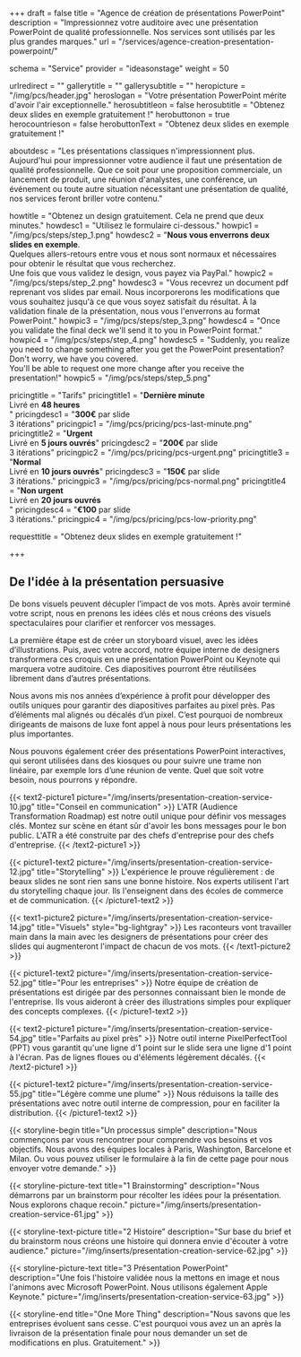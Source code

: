 +++
draft 			= false
title 			= "Agence de création de présentations PowerPoint"
description		= "Impressionnez votre auditoire avec une présentation PowerPoint de qualité professionnelle. Nos services sont utilisés par les plus grandes marques."
url 				= "/services/agence-creation-presentation-powerpoint/"

schema			= "Service"
provider		= "ideasonstage"
weight			= 50

urlredirect		= ""
gallerytitle    = ""
gallerysubtitle = ""
heropicture	    = "/img/pcs/header.jpg"
heroslogan      = "Votre présentation PowerPoint mérite d'avoir l'air exceptionnelle."
herosubtitleon  = false
herosubtitle    = "Obtenez deux slides en exemple gratuitement !"
herobuttonon    = true
herocountrieson = false
herobuttonText  = "Obtenez deux slides en exemple gratuitement !"

aboutdesc		= "Les présentations classiques n'impressionnent plus. Aujourd'hui pour impressionner votre audience il faut une présentation de qualité professionnelle. Que ce soit pour une proposition commerciale, un lancement de produit, une réunion d'analystes, une conférence, un événement ou toute autre situation nécessitant une présentation de qualité, nos services feront briller votre contenu."

howtitle		= "Obtenez un design gratuitement. Cela ne prend que deux minutes."
howdesc1		= "Utilisez le formulaire ci-dessous."
howpic1			= "/img/pcs/steps/step_1.png"
howdesc2		= "<b>Nous vous enverrons deux slides en exemple</b>.<br>Quelques allers-retours entre vous et nous sont normaux et nécessaires pour obtenir le résultat que vous recherchez.<br>Une fois que vous validez le design, vous payez via PayPal."
howpic2			= "/img/pcs/steps/step_2.png"
howdesc3		= "Vous recevrez un document pdf reprenant vos slides par email. Nous incorporerons les modifications que vous souhaitez jusqu'à ce que vous soyez satisfait du résultat. À la validation finale de la présentation, nous vous l'enverrons au format PowerPoint."
howpic3			= "/img/pcs/steps/step_3.png"
howdesc4		= "Once you validate the final deck we'll send it to you in PowerPoint format."
howpic4			= "/img/pcs/steps/step_4.png"
howdesc5		= "Suddenly, you realize you need to change something after you get the PowerPoint presentation? Don't worry, we have you covered.<br>You'll be able to request one more change after you receive the presentation!"
howpic5			= "/img/pcs/steps/step_5.png"

pricingtitle		= "Tarifs"
pricingtitle1	= "<strong>Dernière minute</strong><br>Livré en <strong>48 heures</strong><br>"
pricingdesc1		= "<strong>300€</strong> par slide<br>3 itérations"
pricingpic1			= "/img/pcs/pricing/pcs-last-minute.png"
pricingtitle2	= "<strong>Urgent</strong><br>Livré en <strong>5 jours ouvrés</strong>"
pricingdesc2		= "<strong>200€</strong> par slide<br>3 itérations"
pricingpic2			= "/img/pcs/pricing/pcs-urgent.png"
pricingtitle3	= "<strong>Normal</strong><br>Livré en <strong>10 jours ouvrés</strong>"
pricingdesc3		= "<strong>150€</strong> par slide<br>3 itérations."
pricingpic3			= "/img/pcs/pricing/pcs-normal.png"
pricingtitle4	= "<strong>Non urgent</strong><br>Livré en <strong>20 jours ouvrés</strong><br>"
pricingdesc4		= "<strong>€100</strong> par slide<br>3 itérations."
pricingpic4			= "/img/pcs/pricing/pcs-low-priority.png"

requesttitle		= "Obtenez deux slides en exemple gratuitement !"

+++

## De l'idée à la présentation persuasive
De bons visuels peuvent décupler l’impact de vos mots. Après avoir terminé votre script, nous en prenons les idées clés et nous créons des visuels spectaculaires pour clarifier et renforcer vos messages.

La première étape est de créer un storyboard visuel, avec les idées d’illustrations. Puis, avec votre accord, notre équipe interne de designers transformera ces croquis en une présentation PowerPoint ou Keynote qui marquera votre auditoire. Ces diapositives pourront être réutilisées librement dans d’autres présentations.

Nous avons mis nos années d’expérience à profit pour développer des outils uniques pour garantir des diapositives parfaites au pixel près. Pas d’éléments mal alignés ou décalés d’un pixel. C’est pourquoi de nombreux dirigeants de maisons de luxe font appel à nous pour leurs présentations les plus importantes.

Nous pouvons également créer des présentations PowerPoint interactives, qui seront utilisées dans des kiosques ou pour suivre une trame non linéaire, par exemple lors d’une réunion de vente. Quel que soit votre besoin, nous pourrons y répondre.

{{< text2-picture1 picture="/img/inserts/presentation-creation-service-10.jpg" title="Conseil en communication" >}}
L'ATR (Audience Transformation Roadmap) est notre outil unique pour définir vos messages clés. Montez sur scène en étant sûr d'avoir les bons messages pour le bon public. L'ATR a été construite par des chefs d'entreprise pour des chefs d'entreprise.
{{< /text2-picture1 >}}

{{< picture1-text2 picture="/img/inserts/presentation-creation-service-12.jpg" title="Storytelling" >}}
L'expérience le prouve régulièrement : de beaux slides ne sont rien sans une bonne histoire. Nos experts utilisent l'art du storytelling chaque jour. Ils l'enseignent dans des écoles de commerce et de communication.
{{< /picture1-text2 >}}

{{< text1-picture2 picture="/img/inserts/presentation-creation-service-14.jpg" title="Visuels" style="bg-lightgray" >}}
Les raconteurs vont travailler main dans la main avec les designers de présentations pour créer des slides qui augmenteront l'impact de chacun de vos mots.
{{< /text1-picture2 >}}

{{< picture1-text2 picture="/img/inserts/presentation-creation-service-52.jpg" title="Pour les entreprises" >}}
Notre équipe de création de présentations est dirigée par des personnes connaissant bien le monde de l'entreprise. Ils vous aideront à créer des illustrations simples pour expliquer des concepts complexes.
{{< /picture1-text2 >}}

{{< text2-picture1 picture="/img/inserts/presentation-creation-service-54.jpg" title="Parfaits au pixel près" >}}
Notre outil interne PixelPerfectTool (PPT) vous garantit qu'une ligne d'1 point sur le slide sera une ligne d'1 point à l'écran. Pas de lignes floues ou d'éléments légèrement décalés.
{{< /text2-picture1 >}}

{{< picture1-text2 picture="/img/inserts/presentation-creation-service-55.jpg" title="Légère comme une plume" >}}
Nous réduisons la taille des présentations avec notre outil interne de compression, pour en faciliter la distribution.
{{< /picture1-text2 >}}

{{< storyline-begin title="Un processus simple" description="Nous commençons par vous rencontrer pour comprendre vos besoins et vos objectifs. Nous avons des équipes locales à Paris, Washington, Barcelone et Milan. Ou vous pouvez utiliser le formulaire à la fin de cette page pour nous envoyer votre demande." >}}

{{< storyline-picture-text title="1 Brainstorming" description="Nous démarrons par un brainstorm pour récolter les idées pour la présentation. Nous explorons chaque recoin." picture="/img/inserts/presentation-creation-service-61.jpg" >}}

{{< storyline-text-picture title="2 Histoire" description="Sur base du brief et du brainstorm nous créons une histoire qui donnera envie d'écouter à votre audience." picture="/img/inserts/presentation-creation-service-62.jpg" >}}

{{< storyline-picture-text title="3 Présentation PowerPoint" description="Une fois l'histoire validée nous la mettons en image et nous l'animons avec Microsoft PowerPoint. Nous utilisons également Apple Keynote." picture="/img/inserts/presentation-creation-service-63.jpg" >}}

{{< storyline-end title="One More Thing" description="Nous savons que les entreprises évoluent sans cesse. C'est pourquoi vous avez un an après la livraison de la présentation finale pour nous demander un set de modifications en plus. Gratuitement." >}}

